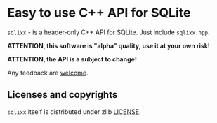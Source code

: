 # Easy to use C++ API for SQLite

`sqlixx` - is a header-only C++ API for SQLite. Just include `sqlixx.hpp`.

**ATTENTION, this software is "alpha" quality, use it at your own risk!**

**ATTENTION, the API is a subject to change!**

Any feedback are [welcome][dmitigr_mail].

## Licenses and copyrights

`sqlixx` itself is distributed under zlib [LICENSE](LICENSE.txt).

[dmitigr_mail]: mailto:dmitigr@gmail.com
